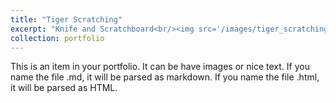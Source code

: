 ```yaml
---
title: "Tiger Scratching"
excerpt: "Knife and Scratchboard<br/><img src='/images/tiger_scratching.jpg' width="200">"
collection: portfolio
---
```


This is an item in your portfolio. It can be have images or nice text. If you name the file .md, it will be parsed as markdown. If you name the file .html, it will be parsed as HTML. 
